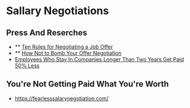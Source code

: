 # Sallary Negotiations

## Press And Reserches

* \*\* [Ten Rules for Negotiating a Job Offer](https://haseebq.com/my-ten-rules-for-negotiating-a-job-offer/)
* \*\* [How Not to Bomb Your Offer Negotiation](https://haseebq.com/how-not-to-bomb-your-offer-negotiation/)
* [Employees Who Stay In Companies Longer Than Two Years Get Paid 50% Less](https://www.forbes.com/sites/cameronkeng/2014/06/22/employees-that-stay-in-companies-longer-than-2-years-get-paid-50-less/#4c4086fce07f)

## You're Not Getting Paid What You're Worth

* https://fearlesssalarynegotiation.com/

